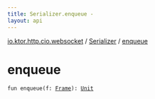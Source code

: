 ```yaml
---
title: Serializer.enqueue - 
layout: api
---
```


<div class='api-docs-breadcrumbs'><a href="../index.html">io.ktor.http.cio.websocket</a> / <a href="index.html">Serializer</a> / <a href="./enqueue.html">enqueue</a></div>

# enqueue

<div class="signature"><code><span class="keyword">fun </span><span class="identifier">enqueue</span><span class="symbol">(</span><span class="parameterName" id="io.ktor.http.cio.websocket.Serializer$enqueue(io.ktor.http.cio.websocket.Frame)/f">f</span><span class="symbol">:</span>&nbsp;<a href="../-frame/index.html"><span class="identifier">Frame</span></a><span class="symbol">)</span><span class="symbol">: </span><a href="https://kotlinlang.org/api/latest/jvm/stdlib/kotlin/-unit/index.html"><span class="identifier">Unit</span></a></code></div>
